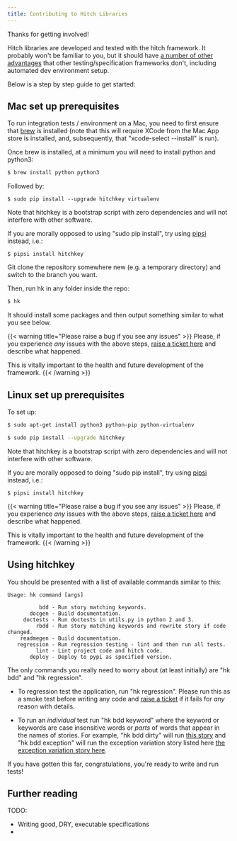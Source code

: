 ```yaml
---
title: Contributing to Hitch Libraries
---
```


Thanks for getting involved!

Hitch libraries are developed and tested with the hitch framework. It
probably won't be familiar to you, but it should have [a number of
other advantages](../../principles/hitchdev) that other testing/specification frameworks
don't, including automated dev environment setup.

Below is a step by step guide to get started:

## Mac set up prerequisites

To run integration tests / environment on a Mac, you need to first ensure that [brew](https://brew.sh/) is installed (note that this will require XCode from the Mac App store is installed, and, subsequently, that "xcode-select --install" is run).

Once brew is installed, at a minimum you will need to install python and python3:

```bash
$ brew install python python3
```

Followed by:

```
$ sudo pip install --upgrade hitchkey virtualenv
```

Note that hitchkey is a bootstrap script with zero dependencies and will not interfere with other software.

If you are morally opposed to using "sudo pip install", try using [pipsi](https://github.com/mitsuhiko/pipsi) instead, i.e.:

```
$ pipsi install hitchkey
```

Git clone the repository somewhere new (e.g. a temporary directory) and switch to the branch you want.

Then, run hk in any folder inside the repo:

```bash
$ hk
```

It should install some packages and then output something similar to what you see below.

{{< warning title="Please raise a bug if you see any issues" >}}
Please, if you experience *any* issues with the above steps, [raise a ticket here](https://github.com/hitchdev/hitchstory/issues/new) and describe what happened.

This is vitally important to the health and future development of the framework.
{{< /warning >}}


## Linux set up prerequisites

To set up:

```bash
$ sudo apt-get install python3 python-pip python-virtualenv

$ sudo pip install --upgrade hitchkey
```

Note that hitchkey is a bootstrap script with zero dependencies and will not interfere with other software.

If you are morally opposed to doing "sudo pip install", try using [pipsi](https://github.com/mitsuhiko/pipsi) instead, i.e.:

```
$ pipsi install hitchkey
```

{{< warning title="Please raise a bug if you see any issues" >}}
Please, if you experience *any* issues with the above steps, [raise a ticket here](https://github.com/hitchdev/hitchstory/issues/new) and describe what happened.

This is vitally important to the health and future development of the framework.
{{< /warning >}}

## Using hitchkey

You should be presented with a list of available commands similar to this:

```
Usage: hk command [args]

          bdd - Run story matching keywords.
       docgen - Build documentation.
     doctests - Run doctests in utils.py in python 2 and 3.
         rbdd - Run story matching keywords and rewrite story if code changed.
    readmegen - Build documentation.
   regression - Run regression testing - lint and then run all tests.
         lint - Lint project code and hitch code.
       deploy - Deploy to pypi as specified version.
```

The only commands you really need to worry about (at least initially) are "hk bdd" and "hk regression".

* To regression test the application, run "hk regression". Please run this as a smoke test before writing any code and [raise a ticket](https://github.com/hitchdev/hitchstory/issues/new) if it fails for *any* reason with details.

* To run an *individual* test run "hk bdd keyword" where the keyword or keywords are case insensitive words or *parts* of words that appear in the names of stories. For example, "hk bdd dirty" will run [this story](https://github.com/crdoconnor/strictyaml/blob/master/hitch/dirty-load.story) and "hk bdd exception" will run the exception variation story listed here [the exception variation story here](https://github.com/crdoconnor/strictyaml/blob/master/hitch/dirty-load.story).

If you have gotten this far, congratulations, you're ready to write and run tests!

## Further reading

TODO:

* Writing good, DRY, executable specifications
* 
